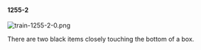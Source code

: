 #### 1255-2
![train-1255-2-0.png](https://github.com/lil-lab/nlvr/raw/master/nlvr/train/images/70/train-1255-2-0.png "train-1255-2-0.png")

There are two black items closely touching the bottom of a box.